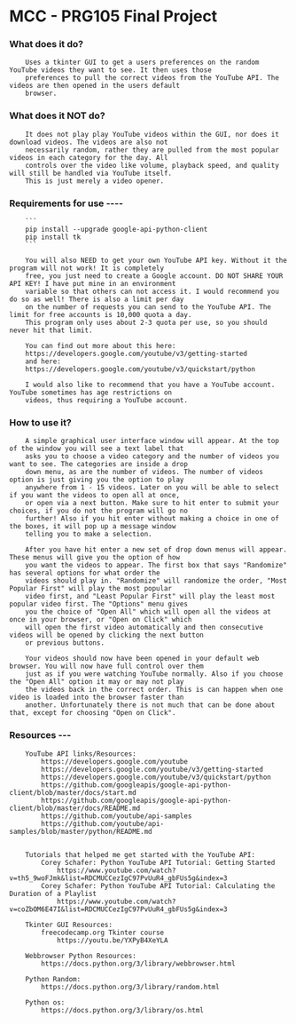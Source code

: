 # MCC - PRG105 Final Project

### What does it do?
        Uses a tkinter GUI to get a users preferences on the random YouTube videos they want to see. It then uses those
        preferences to pull the correct videos from the YouTube API. The videos are then opened in the users default
        browser.

### What does it NOT do?
        It does not play play YouTube videos within the GUI, nor does it download videos. The videos are also not
        necessarily random, rather they are pulled from the most popular videos in each category for the day. All
        controls over the video like volume, playback speed, and quality will still be handled via YouTube itself.
        This is just merely a video opener.

### Requirements for use ----
        ```
        pip install --upgrade google-api-python-client
        pip install tk
        ```

        You will also NEED to get your own YouTube API key. Without it the program will not work! It is completely
        free, you just need to create a Google account. DO NOT SHARE YOUR API KEY! I have put mine in an environment
        variable so that others can not access it. I would recommend you do so as well! There is also a limit per day
        on the number of requests you can send to the YouTube API. The limit for free accounts is 10,000 quota a day.
        This program only uses about 2-3 quota per use, so you should never hit that limit.

        You can find out more about this here:
        https://developers.google.com/youtube/v3/getting-started
        and here:
        https://developers.google.com/youtube/v3/quickstart/python

        I would also like to recommend that you have a YouTube account. YouTube sometimes has age restrictions on
        videos, thus requiring a YouTube account.

### How to use it?
        A simple graphical user interface window will appear. At the top of the window you will see a text label that
        asks you to choose a video category and the number of videos you want to see. The categories are inside a drop
        down menu, as are the number of videos. The number of videos option is just giving you the option to play
        anywhere from 1 - 15 videos. Later on you will be able to select if you want the videos to open all at once,
        or open via a next button. Make sure to hit enter to submit your choices, if you do not the program will go no
        further! Also if you hit enter without making a choice in one of the boxes, it will pop up a message window
        telling you to make a selection.
     
        After you have hit enter a new set of drop down menus will appear. These menus will give you the option of how
        you want the videos to appear. The first box that says "Randomize" has several options for what order the
        videos should play in. "Randomize" will randomize the order, "Most Popular First" will play the most popular
        video first, and "Least Popular First" will play the least most popular video first. The "Options" menu gives
        you the choice of "Open All" which will open all the videos at once in your browser, or "Open on Click" which
        will open the first video automatically and then consecutive videos will be opened by clicking the next button
        or previous buttons.
        
        Your videos should now have been opened in your default web browser. You will now have full control over them
        just as if you were watching YouTube normally. Also if you choose the "Open All" option it may or may not play
        the videos back in the correct order. This is can happen when one video is loaded into the browser faster than
        another. Unfortunately there is not much that can be done about that, except for choosing "Open on Click".

### Resources ---

        YouTube API links/Resources:
            https://developers.google.com/youtube
            https://developers.google.com/youtube/v3/getting-started
            https://developers.google.com/youtube/v3/quickstart/python
            https://github.com/googleapis/google-api-python-client/blob/master/docs/start.md
            https://github.com/googleapis/google-api-python-client/blob/master/docs/README.md
            https://github.com/youtube/api-samples
            https://github.com/youtube/api-samples/blob/master/python/README.md


        Tutorials that helped me get started with the YouTube API:
            Corey Schafer: Python YouTube API Tutorial: Getting Started
                https://www.youtube.com/watch?v=th5_9woFJmk&list=RDCMUCCezIgC97PvUuR4_gbFUs5g&index=3
            Corey Schafer: Python YouTube API Tutorial: Calculating the Duration of a Playlist
                https://www.youtube.com/watch?v=coZbOM6E47I&list=RDCMUCCezIgC97PvUuR4_gbFUs5g&index=3

        Tkinter GUI Resources:
            freecodecamp.org Tkinter course
                https://youtu.be/YXPyB4XeYLA

        Webbrowser Python Resources:
            https://docs.python.org/3/library/webbrowser.html

        Python Random:
            https://docs.python.org/3/library/random.html

        Python os:
            https://docs.python.org/3/library/os.html
